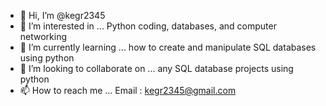 - 👋 Hi, I’m @kegr2345
- 👀 I’m interested in ... Python coding, databases, and computer networking
- 🌱 I’m currently learning ... how to create and manipulate SQL databases using python
- 💞️ I’m looking to collaborate on ... any SQL database projects using python
- 📫 How to reach me ... Email : kegr2345@gmail.com

<!---
kegr2345/kegr2345 is a ✨ special ✨ repository because its `README.md` (this file) appears on your GitHub profile.
You can click the Preview link to take a look at your changes.
--->
